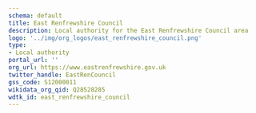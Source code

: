 ```yaml
---
schema: default
title: East Renfrewshire Council
description: Local authority for the East Renfrewshire Council area 
logo: '../img/org_logos/east_renfrewshire_council.png'
type:
- Local authority
portal_url: ''
org_url: https://www.eastrenfrewshire.gov.uk
twitter_handle: EastRenCouncil
gss_code: S12000011
wikidata_org_qid: Q28528285
wdtk_id: east_renfrewshire_council
---
```

